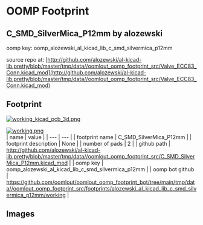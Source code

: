 # OOMP Footprint  
## C_SMD_SilverMica_P12mm  by alozewski  
  
oomp key: oomp_alozewski_al_kicad_lib_c_smd_silvermica_p12mm  
  
source repo at: [http://github.com/alozewski/al-kicad-lib.pretty/blob/master/tmp/data//oomlout_oomp_footprint_src/Valve_ECC83_Conn.kicad_mod](http://github.com/alozewski/al-kicad-lib.pretty/blob/master/tmp/data//oomlout_oomp_footprint_src/Valve_ECC83_Conn.kicad_mod)  
## Footprint  
  
[![working_kicad_pcb_3d.png](working_kicad_pcb_3d_600.png)](working_kicad_pcb_3d.png)  
  
[![working.png](working_600.png)](working.png)  
| name | value | 
| --- | --- | 
| footprint name | C_SMD_SilverMica_P12mm | 
| footprint description | None | 
| number of pads | 2 | 
| github path | http://github.com/alozewski/al-kicad-lib.pretty/blob/master/tmp/data//oomlout_oomp_footprint_src/C_SMD_SilverMica_P12mm.kicad_mod | 
| oomp key | oomp_alozewski_al_kicad_lib_c_smd_silvermica_p12mm | 
| oomp bot github | https://github.com/oomlout/oomlout_oomp_footprint_bot/tree/main/tmp/data//oomlout_oomp_footprint_src/footprints/alozewski_al_kicad_lib_c_smd_silvermica_p12mm/working | 
## Images  
